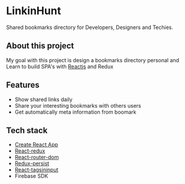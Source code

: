 # LinkinHunt

Shared bookmarks directory for Developers, Designers and Techies.

## About this project

My goal with this project is design a bookmarks directory personal and Learn to build SPA's with [Reactjs](https://facebook.github.io/react/) and Redux

## Features

* Show shared links daily
* Share your interesting bookmarks with others users
* Get automatically meta information from boomark

## Tech stack

* [Create React App](https://github.com/facebookincubator/create-react-app)
* [React-redux](https://github.com/reactjs/react-redux)
* [React-router-dom](https://reacttraining.com/react-router)
* [Redux-persist](https://github.com/rt2zz/redux-persist)
* [React-tagsininput](https://github.com/olahol/react-tagsinput)
* Firebase SDK
